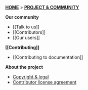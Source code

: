 [**HOME**](Home) > [**PROJECT & COMMUNITY**](SnowPlow-project-and-community)

**Our community**
- [[Talk to us]]  
- [[Contributors]]  
- [[Our users]]  

**[[Contributing]]** 
- [[Contributing to documentation]]

**About the project**  
- [Copyright & legal](Copyright-and-legal)  
- [Contributor license agreement](CLA)